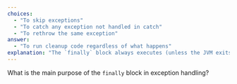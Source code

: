 ```yaml
---
choices:
  - "To skip exceptions"
  - "To catch any exception not handled in catch"
  - "To rethrow the same exception"
answer:
  - "To run cleanup code regardless of what happens"
explanation: "The `finally` block always executes (unless the JVM exits). It's used for resource cleanup."
---
```


What is the main purpose of the `finally` block in exception handling?
